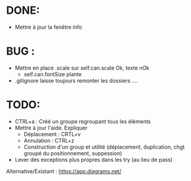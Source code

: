 # DONE:
+ Mettre à jour la fenêtre info 

# BUG : 
+ Mettre en place .scale sur self.can.scale Ok, texte nOk
  + self.can.fontSize plante
+ .gitignore laisse toujours remonter les dossiers ....

# TODO:
+ CTRL+a : Créé un groupe regroupant tous les éléments
+ Mettre à jour l'aide. Expliquer
  + Déplacement : CRTL+v
  + Annulation : CTRL+z
  + Construction d'un group et utilité (déplacement, duplication, chgt groupé du positionnement, suppession)
+ Lever des exceptions plus propres dans les try (au lieu de pass)

Alternative/Existant : https://app.diagrams.net/
